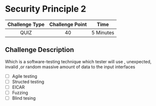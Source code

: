 # Security Principle 2

| Challenge Type | Challenge Point |   Time    |
| :------------: | :-------------: | :-------: |
|      QUIZ      |       40        | 5 Minutes |

## Challenge Description

Which is a software-testing technique which tester will use , unexpected, invalid ,or random massive amount of data to the input interfaces

- [ ] Agile testing
- [ ] Structed testing
- [ ] EICAR
- [ ] Fuzzing
- [ ] Blind tesing

